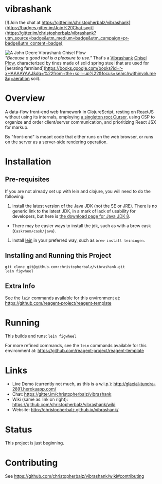 # vibrashank

[![Join the chat at https://gitter.im/christopherbalz/vibrashank](https://badges.gitter.im/Join%20Chat.svg)](https://gitter.im/christopherbalz/vibrashank?utm_source=badge&utm_medium=badge&utm_campaign=pr-badge&utm_content=badge)

![A John Deere Vibrashank Chisel Plow](http://i.imgur.com/cY2kW0J.jpg)  
_"Because a good tool is a pleasure to use."_  That's a [Vibrashank](http://www.ebay.com/sch/i.html?_from=R40&_trksid=p2054897.m570.l1313.TR0.TRC0.H0.Xvibrashank.TRS0&_nkw=vibrashank&_sacat=0) [Chisel Plow](http://www.extension.org/pages/58733/video-clip:-chisel-plow-and-field-cultivator-to-prepare-fields-from-vegetable-farmers-and-their-sust#.VdDAAbRh3kE), characterized by tines made of solid spring steel that are used for [aerating farmland](https://books.google.com/books?id=r-xHAAAAYAAJ&dq=%22from+the+soil+up%22&focus=searchwithinvolume&q=aeration soil).

# Overview

A data-flow front-end web framework in ClojureScript, resting on ReactJS without using its internals, employing [a singleton root Cursor](http://i.imgur.com/Lf7MNXE.jpg), using CSP to organize and order client/server communication, and prioritizing React JSX for markup.

By "front-end" is meant code that either runs on the web browser, or runs on the server as a server-side rendering operation.

# Installation

## Pre-requisites

If  you are not already set up with lein and clojure, you will need to do the following:

1. Install the latest version of the Java JDK (not the SE or JRE).  There is no generic link to the latest JDK, in a mark of lack of usability for developers, but here is [the download page for Java JDK 8](http://www.oracle.com/technetwork/java/javase/downloads/jdk8-downloads-2133151.html).
  * There may be easier ways to install the jdk, such as with a brew cask (`Caskroom/cask/java`).
1. Install [lein](http://leiningen.org) in your preferred way, such as `brew install leiningen`.

## Installing and Running this Project

```{bash}
git clone git@github.com:christopherbalz/vibrashank.git
lein figwheel
```

## Extra Info

See the `lein` commands available for this environment at: https://github.com/reagent-project/reagent-template

# Running

This builds and runs:
`lein figwheel`

For more refined commands, see the `lein` commands available for this environment at: https://github.com/reagent-project/reagent-template

# Links

* Live Demo (currently not much, as this is a w.i.p.): http://glacial-tundra-2891.herokuapp.com/
* Chat: https://gitter.im/christopherbalz/vibrashank
* Wiki (same as link on right): https://github.com/christopherbalz/vibrashank/wiki
* Website: http://christopherbalz.github.io/vibrashank/

# Status

This project is just beginning.

# Contributing

See https://github.com/christopherbalz/vibrashank/wiki#contributing

